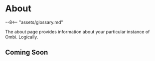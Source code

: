 # About

 --8<-- "assets/glossary.md"

The about page provides information about your particular instance of Ombi. Logically.  

## Coming Soon
